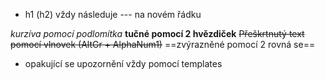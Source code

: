 

- h1 (h2) vždy následuje --- na novém řádku

_kurzíva pomocí podlomítka_
**tučné pomocí 2 hvězdiček**
~~Přeškrtnutý text pomocí vlnovek (AltGr + AlphaNum1)~~
==zvýrazněné pomocí 2 rovná se==

- opakující se upozornění vždy pomocí templates